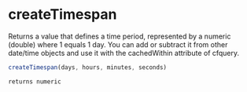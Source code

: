 # createTimespan

Returns a value that defines a time period, represented by a numeric (double) where 1 equals 1 day. You can add or subtract it from other date/time objects and use it with the cachedWithin attribute of cfquery.

```javascript
createTimespan(days, hours, minutes, seconds)
```

```javascript
returns numeric
```
